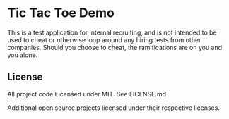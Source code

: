 # Tic Tac Toe Demo

This is a test application for internal recruiting, and is not intended to be used to cheat or otherwise loop around any hiring tests from other companies. Should you choose to cheat, the ramifications are on you and you alone.

## License
All project code Licensed under MIT. See LICENSE.md

Additional open source projects licensed under their respective licenses.
